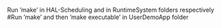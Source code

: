 Run ’make’ in HAL-Scheduling and in RuntimeSystem folders respectively
#Run ’make’ and then ’make executable’ in UserDemoApp folder
